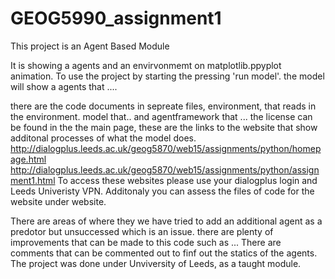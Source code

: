 # GEOG5990_assignment1
This project is an Agent Based Module 

It is showing a agents and an envirvonmemt on matplotlib.ppyplot animation. To use the project by starting the pressing 'run model'. 
the model will show a agents that ....

there are the code documents in sepreate files, environment, that reads in the environment. model that.. and agentframework that ... the license can be found in the the main page, these are the links to the website that show additonal processes of what the model does. 
http://dialogplus.leeds.ac.uk/geog5870/web15/assignments/python/homepage.html 
http://dialogplus.leeds.ac.uk/geog5870/web15/assignments/python/assignment1.html To access these websites please use your dialogplus login and Leeds Univeristy VPN.  Additonaly you can assess the files of code for the website under website.

There are areas of where they we have tried to add an additional agent as a predotor but unsuccessed which is an issue. there are plenty of improvements that can be made to this code such as ...
There are comments that can be commented out to finf out the statics of the agents.
The project was done under Unviversity of Leeds, as a taught module.
